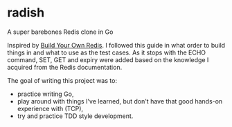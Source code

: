 # radish
A super barebones Redis clone in Go

Inspired by [Build Your Own Redis](https://rohitpaulk.com/articles/redis-0). I followed this guide in what order to build things in and what to use as the test cases. As it stops with the ECHO command, SET, GET and expiry were added based on the knowledge I acquired from the Redis documentation.

The goal of writing this project was to:
 - practice writing Go,
 - play around with things I've learned, but don't have that good hands-on experience with (TCP),
 - try and practice TDD style development.